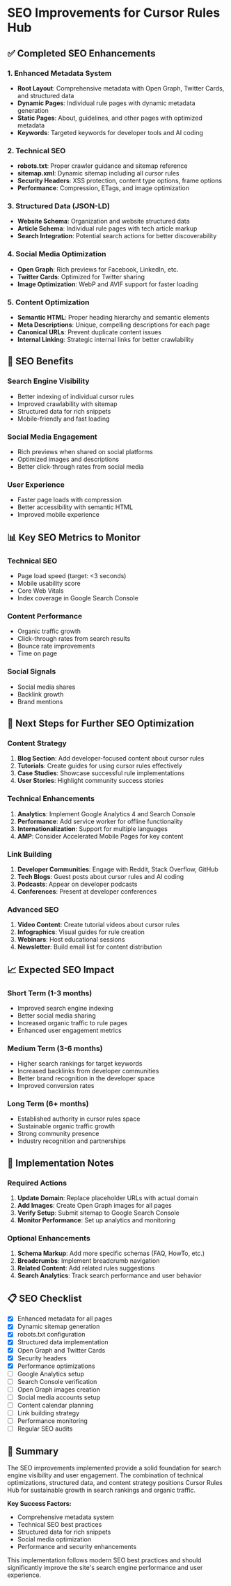 # SEO Improvements for Cursor Rules Hub

## ✅ Completed SEO Enhancements

### 1. **Enhanced Metadata System**
- **Root Layout**: Comprehensive metadata with Open Graph, Twitter Cards, and structured data
- **Dynamic Pages**: Individual rule pages with dynamic metadata generation
- **Static Pages**: About, guidelines, and other pages with optimized metadata
- **Keywords**: Targeted keywords for developer tools and AI coding

### 2. **Technical SEO**
- **robots.txt**: Proper crawler guidance and sitemap reference
- **sitemap.xml**: Dynamic sitemap including all cursor rules
- **Security Headers**: XSS protection, content type options, frame options
- **Performance**: Compression, ETags, and image optimization

### 3. **Structured Data (JSON-LD)**
- **Website Schema**: Organization and website structured data
- **Article Schema**: Individual rule pages with tech article markup
- **Search Integration**: Potential search actions for better discoverability

### 4. **Social Media Optimization**
- **Open Graph**: Rich previews for Facebook, LinkedIn, etc.
- **Twitter Cards**: Optimized for Twitter sharing
- **Image Optimization**: WebP and AVIF support for faster loading

### 5. **Content Optimization**
- **Semantic HTML**: Proper heading hierarchy and semantic elements
- **Meta Descriptions**: Unique, compelling descriptions for each page
- **Canonical URLs**: Prevent duplicate content issues
- **Internal Linking**: Strategic internal links for better crawlability

## 🎯 SEO Benefits

### **Search Engine Visibility**
- Better indexing of individual cursor rules
- Improved crawlability with sitemap
- Structured data for rich snippets
- Mobile-friendly and fast loading

### **Social Media Engagement**
- Rich previews when shared on social platforms
- Optimized images and descriptions
- Better click-through rates from social media

### **User Experience**
- Faster page loads with compression
- Better accessibility with semantic HTML
- Improved mobile experience

## 📊 Key SEO Metrics to Monitor

### **Technical SEO**
- Page load speed (target: <3 seconds)
- Mobile usability score
- Core Web Vitals
- Index coverage in Google Search Console

### **Content Performance**
- Organic traffic growth
- Click-through rates from search results
- Bounce rate improvements
- Time on page

### **Social Signals**
- Social media shares
- Backlink growth
- Brand mentions

## 🚀 Next Steps for Further SEO Optimization

### **Content Strategy**
1. **Blog Section**: Add developer-focused content about cursor rules
2. **Tutorials**: Create guides for using cursor rules effectively
3. **Case Studies**: Showcase successful rule implementations
4. **User Stories**: Highlight community success stories

### **Technical Enhancements**
1. **Analytics**: Implement Google Analytics 4 and Search Console
2. **Performance**: Add service worker for offline functionality
3. **Internationalization**: Support for multiple languages
4. **AMP**: Consider Accelerated Mobile Pages for key content

### **Link Building**
1. **Developer Communities**: Engage with Reddit, Stack Overflow, GitHub
2. **Tech Blogs**: Guest posts about cursor rules and AI coding
3. **Podcasts**: Appear on developer podcasts
4. **Conferences**: Present at developer conferences

### **Advanced SEO**
1. **Video Content**: Create tutorial videos about cursor rules
2. **Infographics**: Visual guides for rule creation
3. **Webinars**: Host educational sessions
4. **Newsletter**: Build email list for content distribution

## 📈 Expected SEO Impact

### **Short Term (1-3 months)**
- Improved search engine indexing
- Better social media sharing
- Increased organic traffic to rule pages
- Enhanced user engagement metrics

### **Medium Term (3-6 months)**
- Higher search rankings for target keywords
- Increased backlinks from developer communities
- Better brand recognition in the developer space
- Improved conversion rates

### **Long Term (6+ months)**
- Established authority in cursor rules space
- Sustainable organic traffic growth
- Strong community presence
- Industry recognition and partnerships

## 🔧 Implementation Notes

### **Required Actions**
1. **Update Domain**: Replace placeholder URLs with actual domain
2. **Add Images**: Create Open Graph images for all pages
3. **Verify Setup**: Submit sitemap to Google Search Console
4. **Monitor Performance**: Set up analytics and monitoring

### **Optional Enhancements**
1. **Schema Markup**: Add more specific schemas (FAQ, HowTo, etc.)
2. **Breadcrumbs**: Implement breadcrumb navigation
3. **Related Content**: Add related rules suggestions
4. **Search Analytics**: Track search performance and user behavior

## 📋 SEO Checklist

- [x] Enhanced metadata for all pages
- [x] Dynamic sitemap generation
- [x] robots.txt configuration
- [x] Structured data implementation
- [x] Open Graph and Twitter Cards
- [x] Security headers
- [x] Performance optimizations
- [ ] Google Analytics setup
- [ ] Search Console verification
- [ ] Open Graph images creation
- [ ] Social media accounts setup
- [ ] Content calendar planning
- [ ] Link building strategy
- [ ] Performance monitoring
- [ ] Regular SEO audits

## 🎉 Summary

The SEO improvements implemented provide a solid foundation for search engine visibility and user engagement. The combination of technical optimizations, structured data, and content strategy positions Cursor Rules Hub for sustainable growth in search rankings and organic traffic.

**Key Success Factors:**
- Comprehensive metadata system
- Technical SEO best practices
- Structured data for rich snippets
- Social media optimization
- Performance and security enhancements

This implementation follows modern SEO best practices and should significantly improve the site's search engine performance and user experience. 
